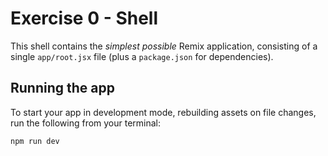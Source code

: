 # Exercise 0 - Shell

This shell contains the _simplest possible_ Remix application, consisting of a single `app/root.jsx` file (plus a `package.json` for dependencies).

## Running the app

To start your app in development mode, rebuilding assets on file changes, run the following from your terminal:

```sh
npm run dev
```
